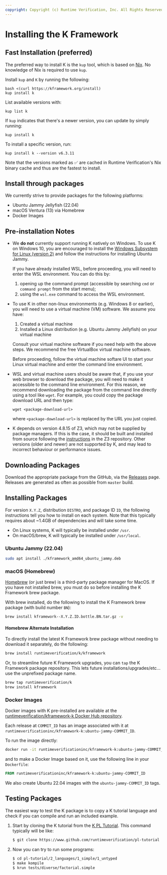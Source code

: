 ```yaml
---
copyright: Copyright (c) Runtime Verification, Inc. All Rights Reserved.
---
```

Installing the K Framework
==========================

Fast Installation (preferred)
-----------------------------

The preferred way to install K is the `kup` tool, which is based on [Nix](https://nixos.org/download.html).
No knowledge of Nix is required to use `kup`.

Install `kup` and `K` by running the following:

```shell
bash <(curl https://kframework.org/install)
kup install k
```

List available versions with:

```shell
kup list k
```

If `kup` indicates that there's a newer version, you can update by simply running:

```shell
kup install k
```

To install a specific version, run:

```shell
kup install k --version v6.3.11
```

Note that the versions marked as ✅ are cached in Runtime Verification's Nix binary cache and thus are the fastest to install.

Install through packages
----------------

We currently strive to provide packages for the following platforms:

-   Ubuntu Jammy Jellyfish (22.04)
-   macOS Ventura (13) via Homebrew
-   Docker Images

Pre-installation Notes
----------------------

-   We **do not** currently support running K natively on Windows. To use K on
    Windows 10, you are encouraged to install the
    [Windows Subsystem for Linux (version 2)](https://docs.microsoft.com/en-us/windows/wsl/install-win10)
    and follow the instructions for installing Ubuntu Jammy.

    If you have already installed WSL, before proceeding, you will need to
    enter the WSL environment. You can do this by:

    1.  opening up the command prompt (accessible by searching `cmd` or
        `command prompt` from the start menu);
    2.  using the `wsl.exe` command to access the WSL environment.

-   To use K in other non-linux environments (e.g. Windows 8 or earlier),
    you will need to use a virtual machine (VM) software. We assume you have:

    1.  Created a virtual machine
    2.  Installed a Linux distribution (e.g. Ubuntu Jammy Jellyfish) on your
        virtual machine

    Consult your virtual machine software if you need help with the above
    steps. We recommend the free VirtualBox virtual machine software.

    Before proceeding, follow the virtual machine softare UI to start your
    Linux virtual machine and enter the command line environment.

-   WSL and virtual machine users should be aware that, if you use your web
    browser to download the package, you will need to make it accessible to
    the command line environment. For this reason, we recommend downloading the
    package from the command line directly using a tool like `wget`. For
    example, you could copy the package download URL and then type:

    ```
    wget <package-download-url>
    ```

    where `<package-download-url>` is replaced by the URL you just copied.

-   K depends on version 4.8.15 of Z3, which may not be supplied by package
    managers. If this is the case, it should be built and installed from source
    following the
    [instructions](https://github.com/Z3Prover/z3#building-z3-using-cmake) in
    the Z3 repository. Other versions (older and newer) are not supported by K,
    and may lead to incorrect behaviour or performance issues.

Downloading Packages
--------------------

Download the appropriate package from the GitHub, via the
[Releases](https://github.com/runtimeverification/k/releases) page.
Releases are generated as often as possible from `master` build.

Installing Packages
-------------------

For version `X.Y.Z`, distribution `DISTRO`, and package ID `ID`, the following
instructions tell you how to install on each system. Note that this typically
requires about ~1.4GB of dependencies and will take some time.

-   On Linux systems, K will typically be installed under `/usr`.
-   On macOS/brew, K will typically be installed under `/usr/local`.

### Ubuntu Jammy (22.04)

```sh
sudo apt install ./kframework_amd64_ubuntu_jammy.deb
```

### macOS (Homebrew)

[Homebrew](https://brew.sh/) (or just brew) is a third-party package manager
for MacOS.
If you have not installed brew, you must do so before installing the K
Framework brew package.

With brew installed, do the following to install the K Framework brew package
(with build number `BN`):

```sh
brew install kframework--X.Y.Z.ID.bottle.BN.tar.gz -v
```

#### Homebrew Alternate Installation

To directly install the latest K Framework brew package without needing to
download it separately, do the following:

```sh
brew install runtimeverification/k/kframework
```

Or, to streamline future K Framework upgrades, you can `tap` the K Framework
package repository. This lets future installations/upgrades/etc... use the
unprefixed package name.

```sh
brew tap runtimeverification/k
brew install kframework
```

### Docker Images

Docker images with K pre-installed are available at the
[runtimeverification/kframework-k Docker Hub repository](https://hub.docker.com/repository/docker/runtimeverificationinc/kframework-k).

Each release at `COMMIT_ID` has an image associated with it at
`runtimeverificationinc/kframework-k:ubuntu-jammy-COMMIT_ID`.

To run the image directly:

```sh
docker run -it runtimeverificationinc/kframework-k:ubuntu-jammy-COMMIT_ID
```

and to make a Docker Image based on it, use the following line in your
`Dockerfile`:

```Dockerfile
FROM runtimeverificationinc/kframework-k:ubuntu-jammy-COMMIT_ID
```

We also create Ubuntu 22.04 images with the `ubuntu-jammy-COMMIT_ID` tags.

Testing Packages
----------------

The easiest way to test the K package is to copy a K tutorial language and
check if you can compile and run an included example.

1.  Start by cloning the K tutorial from the [K PL Tutorial](https://www.github.com/runtimeverification/pl-tutorial). This command typically will be like:

    ```sh
    $ git clone https://www.github.com/runtimeverification/pl-tutorial
    ```

2.  Now you can try to run some programs:

    ```sh
    $ cd pl-tutorial/2_languages/1_simple/1_untyped
    $ make kompile
    $ krun tests/diverse/factorial.simple
    ```
